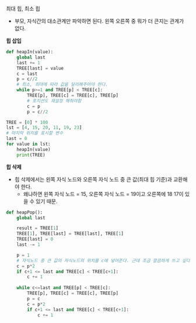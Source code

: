 최대 힙, 최소 힙

- 부모, 자식간의 대소관계만 파악하면 된다. 왼쪽 오른쪽 중 뭐가 더 큰지는 관계가 없다.



__힙 삽입__

```python
def heapIn(value):
    global last
    last += 1
    TREE[last] = value
    c = last
    p = c//2
    # 최소, 최대에 따라 값을 달리해주어야 한다.
    while p>=1 and TREE[p] < TREE[c]:
        TREE[p], TREE[c] = TREE[c], TREE[p]
        # 포지션도 재설정 해줘야함
        c = p
        p = c//2

TREE = [0] * 100
lst = [4, 15, 20, 11, 19, 23]
# 마지막 위치를 표시할 변수
last = 0
for value in lst:
    heapIn(value)
    print(TREE)
```



__힙 삭제__

- 힙 삭제에서는 왼쪽 자식 노드와 오른쪽 자식 노드 중 큰 값(최대 힙 기준)과 교환해야 한다.
  - 왜냐하면 왼쪽 자식 노드 = 15, 오른쪽 자식 노드 = 19이고 오른쪽에 18 17이 있을 수 있기 때문.

```python
def heapPop():
    global last

    result = TREE[1]
    TREE[1], TREE[last] = TREE[last], TREE[1]
    TREE[last] = 0
    last -= 1

    p = 1
    # 자식노드 중 큰 값의 자식노드의 위치를 c에 넣어준다. 근데 조금 깔끔하게 쓰고 싶다면...? 
    c = p*2
    if c+1 <= last and TREE[c] < TREE[c+1]:
        c += 1
    
    while c<=last and TREE[p] < TREE[c]:
        TREE[p], TREE[c] = TREE[c], TREE[p]
        p = c
        c = p*2
        if c+1 <= last and TREE[c] < TREE[c+1]:
            c += 1
```

